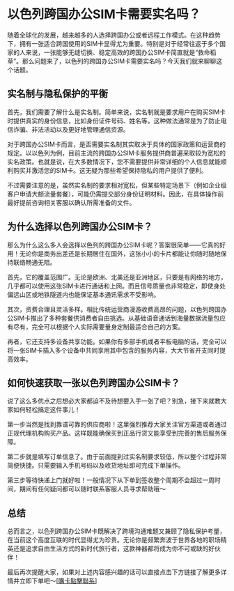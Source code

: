 # 以色列跨国办公SIM卡需要实名吗？

随着全球化的发展，越来越多的人选择跨国办公或者远程工作模式。在这种趋势下，拥有一张适合跨国使用的SIM卡显得尤为重要。特别是对于经常往返于多个国家的人来说，一张能够无缝切换、稳定高效的跨国办公SIM卡简直就是“救命稻草”。那么问题来了，以色列的跨国办公SIM卡需要实名吗？今天我们就来聊聊这个话题。

## 实名制与隐私保护的平衡

首先，我们需要了解什么是实名制。简单来说，实名制就是要求用户在购买SIM卡时提供真实的身份信息，比如身份证件号码、姓名等。这种做法通常是为了防止电信诈骗、非法活动以及更好地管理通信资源。

对于跨国办公SIM卡而言，是否需要实名制其实取决于具体的国家政策和运营商的规定。以以色列为例，目前主流的跨国办公SIM卡服务提供商普遍采取较为宽松的实名政策。也就是说，在大多数情况下，您不需要提供非常详细的个人信息就能顺利购买并激活您的SIM卡。这无疑为那些希望保持隐私的用户提供了便利。

不过需要注意的是，虽然实名制的要求相对宽松，但某些特定场景下（例如企业级客户申请大额流量套餐），可能仍需提交部分身份证明材料。因此，在具体操作前最好提前咨询相关客服以确认所需准备的文件。

## 为什么选择以色列跨国办公SIM卡？

那么为什么这么多人会选择以色列的跨国办公SIM卡呢？答案很简单——它真的好用！无论你是商务出差还是长期居住在国外，这张小小的卡片都能让你随时随地保持联络畅通无阻。

首先，它的覆盖范围广。无论是欧洲、北美还是亚洲地区，只要是有网络的地方，几乎都可以使用这张SIM卡进行通话和上网。而且信号质量也非常稳定，即使身处偏远山区或地铁隧道内也能保证基本通讯需求不受影响。

其次，资费合理且灵活多样。相比传统运营商漫游收费高昂的问题，以色列跨国办公SIM卡推出了多种套餐供消费者自由挑选。从基础语音通话到海量数据流量包应有尽有，完全可以根据个人实际需要量身定制最适合自己的方案。

再者，它还支持多设备共享功能。如果你有多部手机或者平板电脑的话，完全可以将一张SIM卡插入多个设备中共同享用其中包含的服务内容，大大节省开支同时提高效率。

## 如何快速获取一张以色列跨国办公SIM卡？

说了这么多优点之后想必大家都迫不及待想要入手一张了吧？别急，接下来就教大家如何轻松搞定这件事儿！

第一步当然是找到靠谱可靠的供应商啦！这里强烈推荐大家关注官方渠道或者通过正规代理机构购买产品。这样既能确保买到正品行货又能享受到完善的售后服务保障。

第二步就是填写订单信息了。由于前面提到过实名制要求较低，所以整个过程非常简便快捷。只需要输入手机号码以及收货地址即可完成下单操作。

第三步等待快递上门就好啦！一般情况下从下单到签收整个周期不会超过一周时间，期间有任何疑问都可以随时联系客服人员寻求帮助哦～

## 总结

总而言之，以色列跨国办公SIM卡既解决了跨境沟通难题又兼顾了隐私保护考量，在当前这个高度互联的时代显得尤为珍贵。无论你是频繁奔波于世界各地的职场精英还是追求自由生活方式的新时代旅行者，这款神器都将成为你不可或缺的好伙伴！

最后再次提醒大家，如果对上述内容感兴趣的话可以直接点击下方链接了解更多详情并立即下单吧～[[購卡點擊聯系](https://t.me/s/esim1088)]
